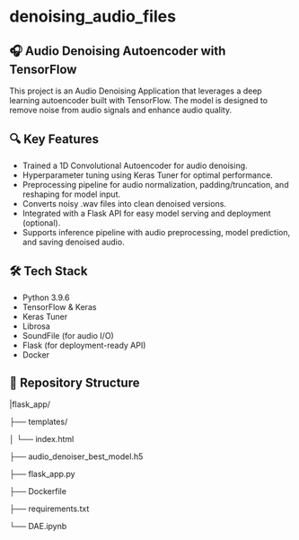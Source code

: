 # denoising_audio_files

## 🎧 Audio Denoising Autoencoder with TensorFlow

This project is an Audio Denoising Application that leverages a deep learning autoencoder built with TensorFlow. The model is designed to remove noise from audio signals and enhance audio quality.

## 🔍 Key Features
- Trained a 1D Convolutional Autoencoder for audio denoising.
- Hyperparameter tuning using Keras Tuner for optimal performance.
- Preprocessing pipeline for audio normalization, padding/truncation, and reshaping for model input.
- Converts noisy .wav files into clean denoised versions.
- Integrated with a Flask API for easy model serving and deployment (optional).
- Supports inference pipeline with audio preprocessing, model prediction, and saving denoised audio.

## 🛠 Tech Stack
- Python 3.9.6
- TensorFlow & Keras
- Keras Tuner
- Librosa
- SoundFile (for audio I/O)
- Flask (for deployment-ready API)
- Docker

## 📁 Repository Structure


|flask_app/

├── templates/

│   └── index.html                          

├── audio_denoiser_best_model.h5            

├── flask_app.py                            

├── Dockerfile                              

├── requirements.txt                        

└── DAE.ipynb                               

